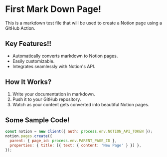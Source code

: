 # First Mark Down Page!

This is a markdown test file that will be used to create a Notion page using a GitHub Action.

## Key Features!!
- Automatically converts markdown to Notion pages.
- Easily customizable.
- Integrates seamlessly with Notion's API.

## How It Works?
1. Write your documentation in markdown.
2. Push it to your GitHub repository.
3. Watch as your content gets converted into beautiful Notion pages.

## Some Sample Code!
```javascript
const notion = new Client({ auth: process.env.NOTION_API_TOKEN });
notion.pages.create({
  parent: { page_id: process.env.PARENT_PAGE_ID },
  properties: { title: [{ text: { content: 'New Page' } }] },
});

